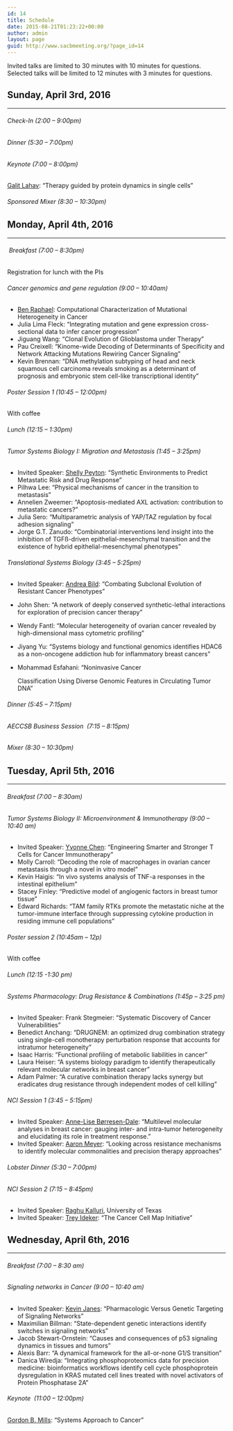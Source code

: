 ```yaml
---
id: 14
title: Schedule
date: 2015-08-21T01:23:22+00:00
author: admin
layout: page
guid: http://www.sacbmeeting.org/?page_id=14
---
```

Invited talks are limited to 30 minutes with 10 minutes for questions. Selected talks will be limited to 12 minutes with 3 minutes for questions.

## Sunday, April 3rd, 2016

* * *

###### Check-In (2:00 &#8211; 9:00pm)

###### Dinner (5:30 &#8211; 7:00pm)

###### Keynote (7:00 &#8211; 8:00pm)

[Galit Lahav](http://lahav.med.harvard.edu/): &#8220;Therapy guided by protein dynamics in single cells&#8221;

###### Sponsored Mixer (8:30 &#8211; 10:30pm)

## Monday, April 4th, 2016

* * *

######  Breakfast (7:00 &#8211; 8:30pm)

Registration for lunch with the PIs

###### Cancer genomics and gene regulation (9:00 &#8211; 10:40am)

  * [Ben Raphael](http://compbio.cs.brown.edu/): Computational Characterization of Mutational Heterogeneity in Cancer
  * Julia Lima Fleck: &#8220;Integrating mutation and gene expression cross-sectional data to infer cancer progression&#8221;
  * Jiguang Wang: &#8220;Clonal Evolution of Glioblastoma under Therapy&#8221;
  * Pau Creixell: &#8220;Kinome-wide Decoding of Determinants of Specificity and Network Attacking Mutations Rewiring Cancer Signaling&#8221;
  * Kevin Brennan: &#8220;DNA methylation subtyping of head and neck squamous cell carcinoma reveals smoking as a determinant of prognosis and embryonic stem cell-like transcriptional identity&#8221;

###### Poster Session 1 (10:45 &#8211; 12:00pm)

With coffee

###### Lunch (12:15 &#8211; 1:30pm)

###### Tumor Systems Biology I: Migration and Metastasis (1:45 &#8211; 3:25pm)

  * Invited Speaker: [Shelly Peyton](http://www.peytonlab.org/): &#8220;Synthetic Environments to Predict Metastatic Risk and Drug Response&#8221;
  * Pilhwa Lee: &#8220;Physical mechanisms of cancer in the transition to metastasis&#8221;
  * Annelien Zweemer: &#8220;Apoptosis-mediated AXL activation: contribution to metastatic cancers?&#8221;
  * Julia Sero: &#8220;Multiparametric analysis of YAP/TAZ regulation by focal adhesion signaling&#8221;
  * Jorge G.T. Zanudo: &#8220;Combinatorial interventions lend insight into the inhibition of TGFß-driven epithelial-mesenchymal transition and the existence of hybrid epithelial-mesenchymal phenotypes&#8221;

###### Translational Systems Biology (3:45 &#8211; 5:25pm)

  * Invited Speaker: [Andrea Bild](http://pharmacy.utah.edu/pharmtox/faculty/bild.htm): &#8220;Combating Subclonal Evolution of Resistant Cancer Phenotypes&#8221;
  * John Shen: &#8220;A network of deeply conserved synthetic-lethal interactions for exploration of precision cancer therapy&#8221;
  * Wendy Fantl: &#8220;Molecular heterogeneity of ovarian cancer revealed by high-dimensional mass cytometric profiling&#8221;
  * Jiyang Yu: &#8220;Systems biology and functional genomics identifies HDAC6 as a non-oncogene addiction hub for inflammatory breast cancers&#8221;
  * Mohammad Esfahani: &#8220;Noninvasive Cancer
  
    Classification Using Diverse Genomic Features in Circulating Tumor DNA&#8221;

###### Dinner (5:45 &#8211; 7:15pm)

###### AECCSB Business Session  (7:15 &#8211; 8:15pm)

###### Mixer (8:30 &#8211; 10:30pm)

## Tuesday, April 5th, 2016

* * *

###### Breakfast (7:00 &#8211; 8:30am)

###### Tumor Systems Biology II: Microenvironment & Immunotherapy (9:00 &#8211; 10:40 am)

  * Invited Speaker: [Yvonne Chen](http://yvchen.bol.ucla.edu/): &#8220;Engineering Smarter and Stronger T Cells for Cancer Immunotherapy&#8221;
  * Molly Carroll: &#8220;Decoding the role of macrophages in ovarian cancer metastasis through a novel in vitro model&#8221;
  * Kevin Haigis: &#8220;In vivo systems analysis of TNF-a responses in the intestinal epithelium&#8221;
  * Stacey Finley: &#8220;Predictive model of angiogenic factors in breast tumor tissue&#8221;
  * Edward Richards: &#8220;TAM family RTKs promote the metastatic niche at the tumor-immune interface through suppressing cytokine production in residing immune cell populations&#8221;

###### Poster session 2 (10:45am &#8211; 12p)

With coffee

###### Lunch (12:15 -1:30 pm)

###### Systems Pharmacology: Drug Resistance & Combinations (1:45p &#8211; 3:25 pm)

  * Invited Speaker: Frank Stegmeier: &#8220;Systematic Discovery of Cancer Vulnerabilities&#8221;
  * Benedict Anchang: &#8220;DRUGNEM: an optimized drug combination strategy using single-cell monotherapy perturbation response that accounts for intratumor heterogeneity&#8221;
  * Isaac Harris: &#8220;Functional profiling of metabolic liabilities in cancer&#8221;
  * Laura Heiser: &#8220;A systems biology paradigm to identify therapeutically relevant molecular networks in breast cancer&#8221;
  * Adam Palmer: &#8220;A curative combination therapy lacks synergy but eradicates drug resistance through independent modes of cell killing&#8221;

###### NCI Session 1 (3:45 &#8211; 5:15pm)

  * Invited Speaker: [Anne-Lise Børresen-Dale](http://ous-research.no/borresen/): &#8220;Multilevel molecular analyses in breast cancer: gauging inter- and intra-tumor heterogeneity and elucidating its role in treatment response.&#8221;
  * Invited Speaker: [Aaron Meyer](http://asmlab.org/): &#8220;Looking across resistance mechanisms to identify molecular commonalities and precision therapy approaches&#8221;

###### Lobster Dinner (5:30 &#8211; 7:00pm)

###### NCI Session 2 (7:15 &#8211; 8:45pm)

  * Invited Speaker: [Raghu Kalluri](http://www.raghukalluri.com), University of Texas
  * Invited Speaker: [Trey Ideker](http://healthsciences.ucsd.edu/som/medicine/research/labs/ideker/Pages/default.aspx): &#8220;The Cancer Cell Map Initiative&#8221;

## Wednesday, April 6th, 2016

* * *

###### Breakfast (7:00 &#8211; 8:30 am)

###### Signaling networks in Cancer (9:00 &#8211; 10:40 am)

  * Invited Speaker: [Kevin Janes](http://bme.virginia.edu/janes/index.html): &#8220;Pharmacologic Versus Genetic Targeting of Signaling Networks&#8221;
  * Maximilian Billman: &#8220;State-dependent genetic interactions identify switches in signaling networks&#8221;
  * Jacob Stewart-Ornstein: &#8220;Causes and consequences of p53 signaling dynamics in tissues and tumors&#8221;
  * Alexis Barr: &#8220;A dynamical framework for the all-or-none G1/S transition&#8221;
  * Danica Wiredja: &#8220;Integrating phosphoproteomics data for precision medicine: bioinformatics workflows identify cell cycle phosphoprotein dysregulation in KRAS mutated cell lines treated with novel activators of Protein Phosphatase 2A&#8221;

###### Keynote  (11:00 &#8211; 12:00pm)

[Gordon B. Mills](http://faculty.mdanderson.org/Gordon_Mills/): &#8220;Systems Approach to Cancer&#8221;